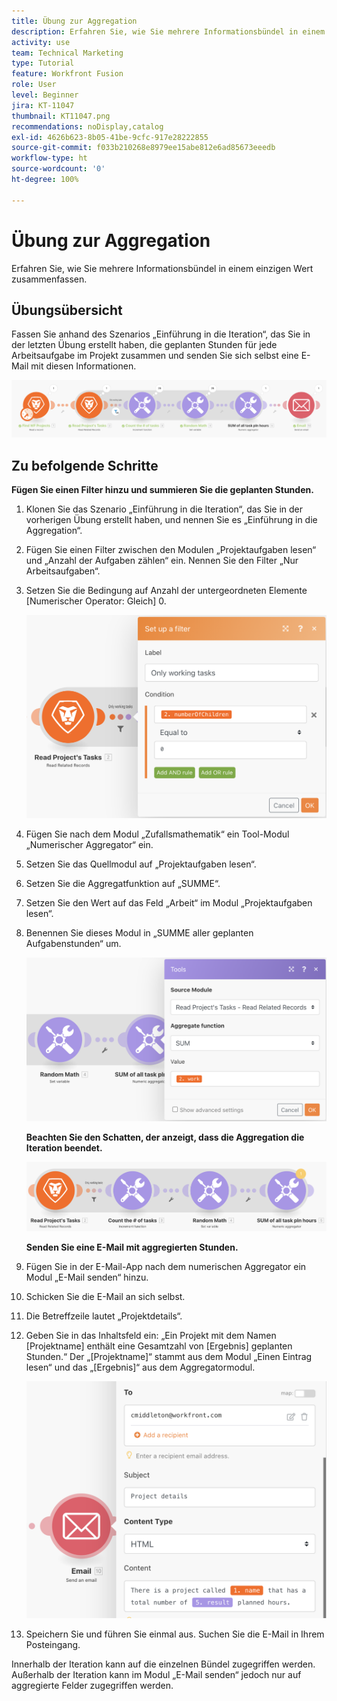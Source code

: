 ```yaml
---
title: Übung zur Aggregation
description: Erfahren Sie, wie Sie mehrere Informationsbündel in einem einzigen Wert zusammenfassen.
activity: use
team: Technical Marketing
type: Tutorial
feature: Workfront Fusion
role: User
level: Beginner
jira: KT-11047
thumbnail: KT11047.png
recommendations: noDisplay,catalog
exl-id: 4626b623-8b05-41be-9cfc-917e28222855
source-git-commit: f033b210268e8979ee15abe812e6ad85673eeedb
workflow-type: ht
source-wordcount: '0'
ht-degree: 100%

---
```


# Übung zur Aggregation

Erfahren Sie, wie Sie mehrere Informationsbündel in einem einzigen Wert zusammenfassen.

## Übungsübersicht

Fassen Sie anhand des Szenarios „Einführung in die Iteration“, das Sie in der letzten Übung erstellt haben, die geplanten Stunden für jede Arbeitsaufgabe im Projekt zusammen und senden Sie sich selbst eine E-Mail mit diesen Informationen.

![Aggregation Bild 1](../12-exercises/assets/aggregation-walkthrough-1.png)

## Zu befolgende Schritte

**Fügen Sie einen Filter hinzu und summieren Sie die geplanten Stunden.**

1. Klonen Sie das Szenario „Einführung in die Iteration“, das Sie in der vorherigen Übung erstellt haben, und nennen Sie es „Einführung in die Aggregation“.
1. Fügen Sie einen Filter zwischen den Modulen „Projektaufgaben lesen“ und „Anzahl der Aufgaben zählen“ ein. Nennen Sie den Filter „Nur Arbeitsaufgaben“.
1. Setzen Sie die Bedingung auf Anzahl der untergeordneten Elemente [Numerischer Operator: Gleich] 0.

   ![Aggregation Bild 2](../12-exercises/assets/aggregation-walkthrough-2.png)

1. Fügen Sie nach dem Modul „Zufallsmathematik“ ein Tool-Modul „Numerischer Aggregator“ ein.
1. Setzen Sie das Quellmodul auf „Projektaufgaben lesen“.
1. Setzen Sie die Aggregatfunktion auf „SUMME“.
1. Setzen Sie den Wert auf das Feld „Arbeit“ im Modul „Projektaufgaben lesen“.
1. Benennen Sie dieses Modul in „SUMME aller geplanten Aufgabenstunden“ um.

   ![Aggregation Bild 3](../12-exercises/assets/aggregation-walkthrough-3.png)

   **Beachten Sie den Schatten, der anzeigt, dass die Aggregation die Iteration beendet.**

   ![Aggregation Bild 4](../12-exercises/assets/aggregation-walkthrough-4.png)

   **Senden Sie eine E-Mail mit aggregierten Stunden.**

1. Fügen Sie in der E-Mail-App nach dem numerischen Aggregator ein Modul „E-Mail senden“ hinzu.
1. Schicken Sie die E-Mail an sich selbst.
1. Die Betreffzeile lautet „Projektdetails“.
1. Geben Sie in das Inhaltsfeld ein: „Ein Projekt mit dem Namen [Projektname] enthält eine Gesamtzahl von [Ergebnis] geplanten Stunden.“ Der „[Projektname]“ stammt aus dem Modul „Einen Eintrag lesen“ und das „[Ergebnis]“ aus dem Aggregatormodul.

   ![Aggregation Bild 5](../12-exercises/assets/aggregation-walkthrough-5.png)

1. Speichern Sie und führen Sie einmal aus. Suchen Sie die E-Mail in Ihrem Posteingang.

Innerhalb der Iteration kann auf die einzelnen Bündel zugegriffen werden. Außerhalb der Iteration kann im Modul „E-Mail senden“ jedoch nur auf aggregierte Felder zugegriffen werden.
